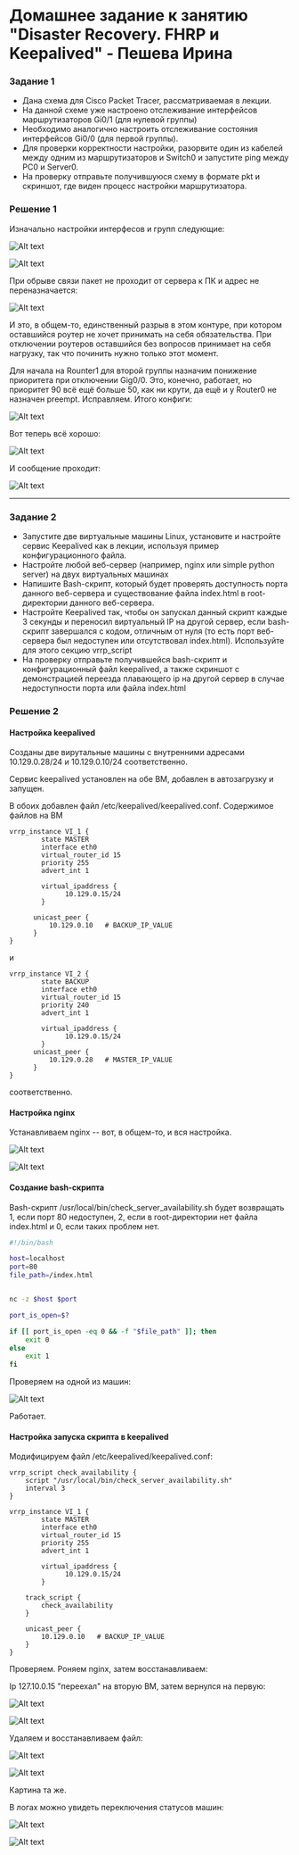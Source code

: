# Домашнее задание к занятию "Disaster Recovery. FHRP и Keepalived" - Пешева Ирина


### Задание 1
- Дана схема для Cisco Packet Tracer, рассматриваемая в лекции.
- На данной схеме уже настроено отслеживание интерфейсов маршрутизаторов Gi0/1 (для нулевой группы)
- Необходимо аналогично настроить отслеживание состояния интерфейсов Gi0/0 (для первой группы).
- Для проверки корректности настройки, разорвите один из кабелей между одним из маршрутизаторов и Switch0 и запустите ping между PC0 и Server0.
- На проверку отправьте получившуюся схему в формате pkt и скриншот, где виден процесс настройки маршрутизатора.
### Решение 1

Изначально настройки интерфесов и групп следующие:

![Alt text](img/10.png)

![Alt text](img/11.png)

При обрыве связи пакет не проходит от сервера к ПК и адрес не переназначается:

![Alt text](img/12.png)

И это, в общем-то, единственный разрыв в этом контуре, при котором оставшийся роутер не хочет принимать на себя обязательства.
При отключении роутеров оставшийся без вопросов принимает на себя нагрузку, так что починить нужно только этот момент.

Для начала на Rounter1 для второй группы назначим понижение приоритета при отключении Gig0/0. Это, конечно, работает, но приоритет 90 всё ещё больше 50, как ни крути, да ещё и у Router0 не назначен preempt. Исправляем. Итого конфиги:

![Alt text](img/16.png)

Вот теперь всё хорошо:

![Alt text](img/14.png)

И сообщение проходит:

![Alt text](img/15.png)

---
### Задание 2
- Запустите две виртуальные машины Linux, установите и настройте сервис Keepalived как в лекции, используя пример конфигурационного файла.
- Настройте любой веб-сервер (например, nginx или simple python server) на двух виртуальных машинах
- Напишите Bash-скрипт, который будет проверять доступность порта данного веб-сервера и существование файла index.html в root-директории данного веб-сервера.
- Настройте Keepalived так, чтобы он запускал данный скрипт каждые 3 секунды и переносил виртуальный IP на другой сервер, если bash-скрипт завершался с кодом, отличным от нуля (то есть порт веб-сервера был недоступен или отсутствовал index.html). Используйте для этого секцию vrrp_script
- На проверку отправьте получившейся bash-скрипт и конфигурационный файл keepalived, а также скриншот с демонстрацией переезда плавающего ip на другой сервер в случае недоступности порта или файла index.html
### Решение 2

#### Настройка keepalived

Созданы две вирутальные машины с внутренними адресами 10.129.0.28/24 и 10.129.0.10/24 соответственно.

Сервис keepalived установлен на обе ВМ, добавлен в автозагрузку и запущен. 

В обоих добавлен файл /etc/keepalived/keepalived.conf. Содержимое файлов на ВМ
```
vrrp_instance VI_1 {
        state MASTER
        interface eth0
        virtual_router_id 15
        priority 255
        advert_int 1

        virtual_ipaddress {
              10.129.0.15/24
        }
	
	  unicast_peer {
		  10.129.0.10   # BACKUP_IP_VALUE
	  }
}
```
и
```
vrrp_instance VI_2 {
        state BACKUP
        interface eth0
        virtual_router_id 15
        priority 240
        advert_int 1

        virtual_ipaddress {
              10.129.0.15/24
        }
	  unicast_peer {
		  10.129.0.28   # MASTER_IP_VALUE 
	  }
}
```
соответственно.

#### Настройка nginx

Устанавливаем nginx -- вот, в общем-то, и вся настройка.

![Alt text](img/1.png)

![Alt text](img/2.png)

#### Создание bash-скрипта

Bash-скрипт /usr/local/bin/check_server_availability.sh будет возвращать 1, если порт 80 недоступен, 2, если в root-директории нет файла index.html и 0, если таких проблем нет.

```bash
#!/bin/bash

host=localhost
port=80
file_path=/index.html


nc -z $host $port

port_is_open=$?

if [[ port_is_open -eq 0 && -f "$file_path" ]]; then
    exit 0
else
    exit 1
fi
```

Проверяем на одной из машин:

![Alt text](img/3.png)

Работает.

#### Настройка запуска скрипта в keepalived

Модифицируем файл /etc/keepalived/keepalived.conf:

```
vrrp_script check_availability {
	script "/usr/local/bin/check_server_availability.sh"
	interval 3
}

vrrp_instance VI_1 {
        state MASTER
        interface eth0
        virtual_router_id 15
        priority 255
        advert_int 1

        virtual_ipaddress {
              10.129.0.15/24
        }

	track_script {
		check_availability
	}
	
	unicast_peer {
		10.129.0.10   # BACKUP_IP_VALUE
	}
}
```

Проверяем. Роняем nginx, затем восстанавливаем:


Ip 127.10.0.15 "переехал" на вторую ВМ, затем вернулся на первую:

![Alt text](img/4.png)

![Alt text](img/5.png)

Удаляем и восстанавливаем файл:

![Alt text](img/6.png)

![Alt text](img/7.png)

Картина та же.

В логах можно увидеть переключения статусов машин:

![Alt text](img/8.png)

![Alt text](img/9.png)



